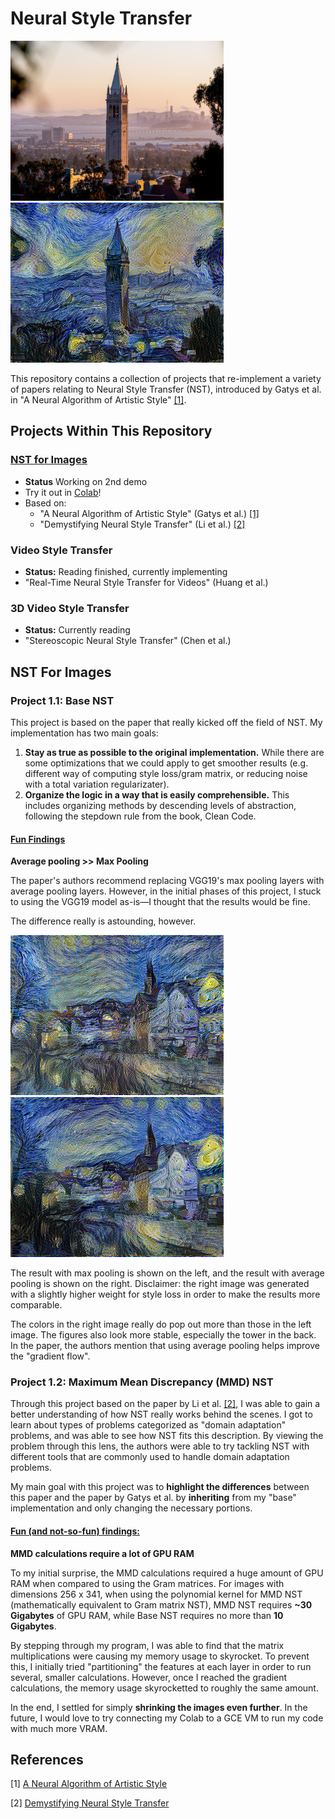# Neural Style Transfer
<div class="container"/>
    <img src="data/content/berkeley.jpg" alt="UC Berkeley" height="256px" width="341px"/>
    <img src="generated/base-nst/berkeley-starry_night.png" alt="UC Berkeley styled with Starry Night"/>
</div>
<!-- ![UC Berkeley styled with starry night](generated/base-nst/berkeley-starry_night.png) -->
<!-- ![neckarfront styled with starry night](generated/base-nst/neckarfront-starry_night-avg_pooling.png) -->

This repository contains a collection of projects that re-implement a variety of papers relating to Neural Style
Transfer (NST), introduced by Gatys et al. in "A Neural Algorithm of Artistic
Style" [[1]](#1).


## Projects Within This Repository
### [NST for Images](#nst-for-images)
- **Status** Working on 2nd demo
- Try it out in [Colab](https://colab.research.google.com/drive/1_vnwvTRRpNOcql8vib8MigMU7yOkI8VP?usp=sharing)!
- Based on:
    - "A Neural Algorithm of Artistic Style" (Gatys et al.) [[1]](#1)
    - "Demystifying Neural Style Transfer" (Li et al.) [[2]](#2)

### Video Style Transfer
- **Status:** Reading finished, currently implementing
- "Real-Time Neural Style Transfer for Videos" (Huang et al.)

### 3D Video Style Transfer
- **Status:** Currently reading
- "Stereoscopic Neural Style Transfer" (Chen et al.)

## NST For Images
### Project 1.1: Base NST
This project is based on the paper that really kicked off the field of NST.
My implementation has two main goals:
1) **Stay as true as possible to the original implementation.** While there are
some optimizations that we could apply to get smoother results (e.g. different
way of computing style loss/gram matrix, or reducing noise with a total
variation regularizater).
2) **Organize the logic in a way that is easily comprehensible.** This includes
organizing methods by descending levels of abstraction, following the stepdown
rule from the book, Clean Code.


#### <ins>Fun Findings</ins>
**Average pooling >> Max Pooling**

The paper's authors recommend replacing VGG19's max pooling layers with average
pooling layers. However, in the initial phases of this project, I stuck to
using the VGG19 model as-is—I thought that the results would be fine.

The difference really is astounding, however.

![neckarfront-starry_night, max pooling](generated/base-nst/neckarfront-starry_night-max_pooling.png)
![neckarfront-starry_night, average pooling](generated/base-nst/neckarfront-starry_night-avg_pooling.png)

The result with max pooling is shown on the left, and the result with average
pooling is shown on the right. Disclaimer: the right image was generated with
a slightly higher weight for style loss in order to make the results more
comparable.

The colors in the right image really do pop out more than those in the left
image. The figures also look more stable, especially the tower in the back. In the paper, the authors mention that using average pooling helps improve the "gradient flow".

### Project 1.2: Maximum Mean Discrepancy (MMD) NST
Through this project based on the paper by Li et al. [[2]](#2), I was able to gain a better understanding of how NST really works behind the scenes. I got to learn about types of problems categorized as "domain adaptation" problems, and was able to see how NST fits this description. By viewing the problem through this lens, the authors were able to try tackling NST with different tools that are commonly used to handle domain adaptation problems.

My main goal with this project was to **highlight the differences** between this paper and the paper by Gatys et al. by **inheriting** from my "base" implementation and only changing the necessary portions.



#### <ins>Fun (and not-so-fun) findings:</ins>
**MMD calculations require a lot of GPU RAM**

To my initial surprise, the MMD calculations required a huge amount of GPU RAM when compared to using the Gram matrices. For images with dimensions 256 x 341, when using the polynomial kernel for MMD NST (mathematically equivalent to Gram matrix NST), MMD NST requires **~30 Gigabytes** of GPU RAM, while Base NST requires no more than **10 Gigabytes**.

By stepping through my program, I was able to find that the matrix multiplications were causing my memory usage to skyrocket. To prevent this, I initially tried "partitioning" the features at each layer in order to run several, smaller calculations. However, once I reached the gradient calculations, the memory usage skyrocketted to roughly the same amount.

In the end, I settled for simply **shrinking the images even further**. In the future, I would love to try connecting my Colab to a GCE VM to run my code with much more VRAM.

## References
<a id="1">[1]</a> [A Neural Algorithm of Artistic Style](
https://doi.org/10.48550/arXiv.1508.06576)

<a id="2">[2]</a> [Demystifying Neural Style Transfer](https://doi.org/10.48550/arXiv.1701.01036)
